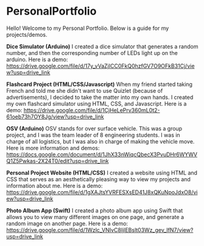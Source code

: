# PersonalPortfolio

Hello! Welcome to my Personal Portfolio. Below is a guide for my projects/demos.

**Dice Simulator (Arduino)**
I created a dice simulator that generates a random number, and then the corresponding number of LEDs light up on the arduino. Here is a demo: https://drive.google.com/file/d/17y_vVaZjICC0FkQ0hzfGV7O9OFkB31Cj/view?usp=drive_link

**Flashcard Project (HTML/CSS/Javascript)**
When my friend started taking French and told me she didn't want to use Quizlet (because of advertisements), I decided to take the matter into my own hands. I created my own flashcard simulator using HTML, CSS, and Javascript. Here is a demo: https://drive.google.com/file/d/1CjHeLePrv360mL0t2-61oeb73h7OY8Jg/view?usp=drive_link

**OSV (Arduino)**
OSV stands for over surface vehicle. This was a group project, and I was the team leader of 8 engineering students. I was in charge of all logistics, but I was also in charge of making the vehicle move. Here is more information and demos: https://docs.google.com/document/d/1JhX33nWiqcQbecX3PvuDHr6WYWVQ1Z5Pwkas-2X24T0/edit?usp=drive_link 

**Personal Project Website (HTML/CSS)**
I created a website using HTML and CSS that serves as an aesthetically pleasing way to view my projects and information about me. Here is a demo: https://drive.google.com/file/d/1gXAJtsYVRFESXsED41J8xQKuNpoJdxO8/view?usp=drive_link

**Photo Album App (Swift)**
I created a photo album app using Swift that allows you to view many different images on one page, and generate a random image on another page. Here is a demo: https://drive.google.com/file/d/1Wzlc_VNIvC8IjlEBslt03Wz_gev_IfN7/view?usp=drive_link
